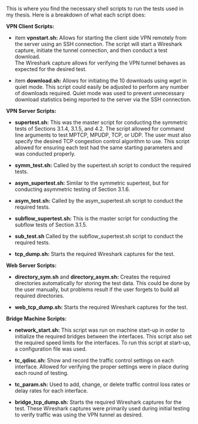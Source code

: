 This is where you find the necessary shell scripts to run the tests used 
in my thesis.  Here is a breakdown of what each script does:


__VPN Client Scripts:__

* item **vpnstart.sh:** Allows for starting the client side VPN
 remotely from the server using an SSH connection.
 The script will start a Wireshark capture, initiate 
 the tunnel connection, and then conduct a test download.  
 The Wireshark capture allows for verifying the VPN tunnel 
 behaves as expected for the desired test.
    
  
* item **download.sh:** Allows for initiating the 10 downloads 
using *wget* in quiet mode.  This script could easily be 
adjusted to perform any number of downloads required.
Quiet mode was used to prevent unnecessary download 
statistics being reported to the server via the SSH connection.
    


__VPN Server Scripts:__


* **supertest.sh:** This was the master script for conducting 
the symmetric tests of Sections 3.1.4, 3.1.5, and 4.2.
The script allowed for command line arguments to test 
MPTCP, MPUDP, TCP, or UDP.  The user must also specify 
the desired TCP congestion control algorithm to use.  This 
script allowed for ensuring each test had the same starting 
parameters and was conducted properly.
    

* **symm_test.sh:**  Called by the supertest.sh script to 
conduct the required tests.
    
* **asym_supertest.sh:**  Similar to the symmetric 
supertest, but for conducting asymmetric testing of 
Section 3.1.6.
    

* **asym\_test.sh:** Called by the asym_supertest.sh script 
to conduct the required tests.
    

* **subflow_supertest.sh:** This is the master script for 
conducting the subflow tests of Section 3.1.5.
    

* **sub_test.sh** Called by the subflow_supertest.sh script 
to conduct the required tests.
    
* **tcp_dump.sh:** Starts the required Wireshark captures 
for the test.



__Web Server Scripts:__


* **directory_sym.sh** and **directory_asym.sh:** Creates the 
required directories automatically for storing the test data.
This could be done by the user manually, but problems 
result if the user forgets to build all required directories.
    

* **web_tcp_dump.sh:** Starts the required Wireshark captures 
for the test.



__Bridge Machine Scripts:__


* **network_start.sh:** This script was run on machine 
start-up in order to initialize the required bridges 
between the interfaces.  This script also set the 
required speed limits for the interfaces.  To run this 
script at start-up, a configuration file was used.
    
* **tc\_qdisc.sh:** Show and record the traffic control 
settings on each interface.  Allowed for verifying the 
proper settings were in place during each round of testing.
    

* **tc\_param.sh:** Used to add, change, or delete traffic 
control loss rates or delay rates for each interface.
    

* **bridge\_tcp\_dump.sh:** Starts the required Wireshark 
captures for the test.  These Wireshark captures were 
primarily used during initial testing to verify traffic 
was using the VPN tunnel as desired.
    
